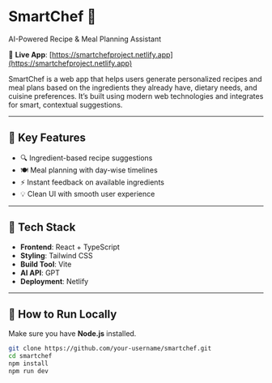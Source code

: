 # SmartChef 🍳  
AI-Powered Recipe & Meal Planning Assistant

🔗 **Live App**: [https://smartchefproject.netlify.app](https://smartchefproject.netlify.app)

SmartChef is a web app that helps users generate personalized recipes and meal plans based on the ingredients they already have, dietary needs, and cuisine preferences. It’s built using modern web technologies and integrates for smart, contextual suggestions.

---

## 🌟 Key Features

- 🔍 Ingredient-based recipe suggestions
- 🍽 Meal planning with day-wise timelines
- ⚡ Instant feedback on available ingredients
- 💡 Clean UI with smooth user experience

---

## 🧰 Tech Stack

- **Frontend**: React + TypeScript  
- **Styling**: Tailwind CSS  
- **Build Tool**: Vite  
- **AI API**: GPT  
- **Deployment**: Netlify

---

## 🚀 How to Run Locally

Make sure you have **Node.js** installed.

```bash
git clone https://github.com/your-username/smartchef.git
cd smartchef
npm install
npm run dev
